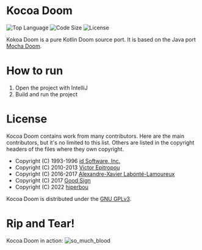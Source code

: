 # Kocoa Doom

![Top Language](https://img.shields.io/github/languages/top/hiperbou/kocoa-doom.svg?style=flat)
![Code Size](https://img.shields.io/github/languages/code-size/hiperbou/kocoa-doom.svg?style=flat)
![License](https://img.shields.io/github/license/hiperbou/kocoa-doom.svg?style=flat&logo=gnu)

Kokoa Doom is a pure Kotlin Doom source port. It is based on the Java port [Mocha Doom](https://github.com/AXDOOMER/mochadoom).

# How to run

1. Open the project with IntelliJ
2. Build and run the project

# License

Kocoa Doom contains work from many contributors. Here are the main contributors, but it's no limited to this list. Others are listed in the copyright headers of the files where they own copyright.

- Copyright (C) 1993-1996  [id Software, Inc.](http://www.idsoftware.com/)
- Copyright (C) 2010-2013  [Victor Epitropou](https://sourceforge.net/projects/mochadoom/)
- Copyright (C) 2016-2017  [Alexandre-Xavier Labonté-Lamoureux](https://github.com/AXDOOMER/)
- Copyright (C) 2017  [Good Sign](https://github.com/GoodSign2017)
- Copyright (C) 2022  [hiperbou](https://github.com/hiperbou)

Kocoa Doom is distributed under the [GNU GPLv3](https://www.gnu.org/licenses/gpl-3.0.en.html).

# Rip and Tear!

Kocoa Doom in action:
![so_much_blood](https://cloud.githubusercontent.com/assets/6194072/18658610/94a326c2-7ed2-11e6-98af-4ed4c8b28510.png)
